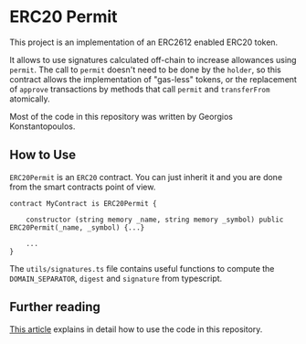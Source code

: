 # ERC20 Permit

This project is an implementation of an ERC2612 enabled ERC20 token.

It allows to use signatures calculated off-chain to increase allowances using `permit`. The call to `permit` doesn't need to be done by the `holder`, so this contract allows the implementation of "gas-less" tokens, or the replacement of `approve` transactions by methods that call `permit` and `transferFrom` atomically.

Most of the code in this repository was written by Georgios Konstantopoulos.

## How to Use

`ERC20Permit` is an `ERC20` contract. You can just inherit it and you are done from the smart contracts point of view.

```
contract MyContract is ERC20Permit {

    constructor (string memory _name, string memory _symbol) public ERC20Permit(_name, _symbol) {...}

    ...
}
```

The `utils/signatures.ts` file contains useful functions to compute the `DOMAIN_SEPARATOR`, `digest` and `signature` from typescript.

## Further reading

[This article](https://hackernoon.com/how-to-code-gas-less-tokens-on-ethereum-43u3ew4) explains in detail how to use the code in this repository.